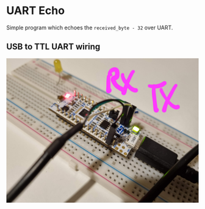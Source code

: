 # UART Echo
Simple program which echoes the `received_byte - 32` over UART.

## USB to TTL UART wiring
![](usb_to_ttl_uart.jpg)
